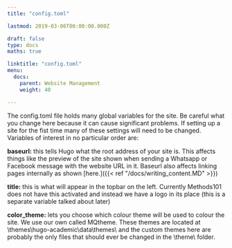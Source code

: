 ```yaml
---
title: "config.toml"

lastmod: 2019-03-06T00:00:00.000Z

draft: false
type: docs
maths: true	

linktitle: "config.toml"
menu:
  docs:
    parent: Website Management
    weight: 40

---
```


The config.toml file holds many global variables for the site. Be careful what you change here because it can cause significant problems. If setting up a site for the fist time many of these settings will need to be changed. Variables of interest in no particular order are:

**baseurl:** this tells Hugo what the root address of your site is. This affects things like the preview of the site shown when sending a Whatsapp or Facebook message with the website URL in it. Baseurl also affects linking pages internally as shown [here.]({{< ref "/docs/writing_content.MD" >}})

**title:** this is what will appear in the topbar on the left. Currently Methods101 does not have this activated and instead we have a logo in its place (this is a separate variable talked about later)

**color_theme:** lets you choose which colour theme will be used to colour the site. We use our own called MQtheme. These themes are located at \themes\hugo-academic\data\themes\ and the custom themes here are probably the only files that should ever be changed in the \theme\ folder.